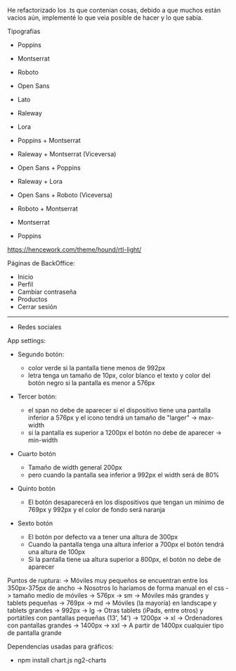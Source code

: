 He refactorizado los .ts que contenian cosas, debido a que muchos están vacios aún, implementé lo que veia posible de hacer y lo que sabía. 
 
 
 
 
 Tipografías
  - Poppins
  - Montserrat
  - Roboto 
  - Open Sans
  - Lato
  - Raleway
  - Lora

  - Poppins + Montserrat
  - Raleway + Montserrat (Viceversa)
  - Open Sans + Poppins
  - Raleway + Lora
  - Open Sans + Roboto (Viceversa)
  - Roboto + Montserrat
  - Montserrat
  - Poppins


https://hencework.com/theme/hound/rtl-light/


Páginas de BackOffice: 
  - Inicio
  - Perfil
  - Cambiar contraseña
  - Productos
  - Cerrar sesión
  - -------------
  - Redes sociales




App settings:
   - Segundo botón:
     - color verde si la pantalla tiene menos de 992px
     - letra tenga un tamaño de 10px, color blanco 
     el texto y color del botón negro si la 
     pantalla es menor a 576px

  
  - Tercer botón:
    - el span no debe de aparecer si el dispositivo tiene una pantalla inferior a 576px y el icono tendrá un
    tamaño de "larger" -> max-width
    - si la pantalla es superior a 1200px el botón no debe de aparecer -> min-width

  - Cuarto botón
    - Tamaño de width general 200px
    - pero cuando la pantalla sea inferior a 992px el width será de 80%

  - Quinto botón
    - El botón desaparecerá en los dispositivos que tengan un mínimo de 
    769px y 992px y el color de fondo será naranja

  - Sexto botón
    - El botón por defecto va a tener una altura de 300px
    - Cuando la pantalla tenga una altura inferior a 700px el botón tendrá una altura de 100px
    - Si la pantalla tiene ua altura superior a 800px, el botón no debe de aparecer



  

Puntos de ruptura:
  -> Móviles muy pequeños se encuentran entre los 350px-375px de ancho -> Nosotros lo haríamos de forma manual en el css
  -> tamaño medio de móviles -> 576px -> sm
  -> Móviles más grandes y tablets pequeñas -> 769px -> md
  -> Móviles (la mayoría) en landscape y tablets grandes -> 992px -> lg
  -> Otras tablets (iPads, entre otros) y portátiles con pantallas pequeñas (13', 14') -> 1200px -> xl
  -> Ordenadores con pantallas grandes -> 1400px -> xxl
  -> A partir de 1400px cualquier tipo de pantalla grande



Dependencias usadas para gráficos:
   - npm install chart.js ng2-charts
